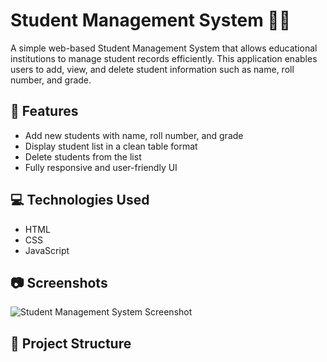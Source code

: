 # Student Management System 🧑‍🎓

A simple web-based Student Management System that allows educational institutions to manage student records efficiently. This application enables users to add, view, and delete student information such as name, roll number, and grade.

## 🚀 Features

- Add new students with name, roll number, and grade
- Display student list in a clean table format
- Delete students from the list
- Fully responsive and user-friendly UI

## 💻 Technologies Used

- HTML
- CSS
- JavaScript

## 📷 Screenshots

![Student Management System Screenshot](screenshot.png) <!-- Add your screenshot image here -->

## 📂 Project Structure

